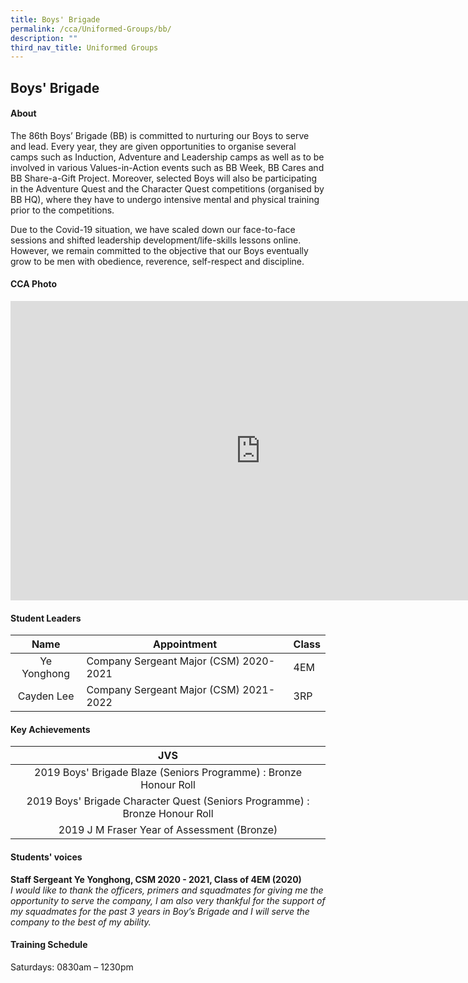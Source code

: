 ```yaml
---
title: Boys' Brigade
permalink: /cca/Uniformed-Groups/bb/
description: ""
third_nav_title: Uniformed Groups
---
```

## Boys' Brigade

#### About
The 86th Boys’ Brigade (BB) is committed to nurturing our Boys to serve and lead. Every year, they are given opportunities to organise several camps such as Induction, Adventure and Leadership camps as well as to be involved in various Values-in-Action events such as BB Week, BB Cares and BB Share-a-Gift Project. Moreover, selected Boys will also be participating in the Adventure Quest and the Character Quest competitions (organised by BB HQ), where they have to undergo intensive mental and physical training prior to the competitions.  
  
Due to the Covid-19 situation, we have scaled down our face-to-face sessions and shifted leadership development/life-skills lessons online. However, we remain committed to the objective that our Boys eventually grow to be men with obedience, reverence, self-respect and discipline.

#### CCA Photo
<iframe src="https://docs.google.com/presentation/d/e/2PACX-1vQWrxWX9S0B9g26qOJjw_yiDQgQjxvszIPFRHtBpEMfciPUhUpII6XGK6MermOYgD8xHYyj222RHWil/embed?start=true&loop=true&delayms=5000" frameborder="0" width="800" height="479" allowfullscreen="true" mozallowfullscreen="true" webkitallowfullscreen="true"></iframe>

#### Student Leaders

| Name | Appointment | Class |
|:---:|---|---|
| Ye Yonghong | Company Sergeant Major (CSM) 2020-2021 | 4EM |
| Cayden Lee | Company Sergeant Major (CSM) 2021-2022 | 3RP |

#### Key Achievements

| JVS |
|:---:|
| 2019 Boys' Brigade Blaze (Seniors Programme) : Bronze Honour Roll |
| 2019 Boys' Brigade Character Quest (Seniors Programme) : Bronze Honour Roll |
| 2019 J M Fraser Year of Assessment (Bronze) |

#### Students' voices
**Staff Sergeant Ye Yonghong, CSM 2020 - 2021, Class of 4EM (2020)**<br>
_I would like to thank the officers, primers and squadmates for giving me the opportunity to serve the company, I am also very thankful for the support of my squadmates for the past 3 years in Boy’s Brigade and I will serve the company to the best of my ability._

#### Training Schedule

Saturdays: 0830am – 1230pm
